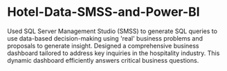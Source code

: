 # Hotel-Data-SMSS-and-Power-BI
Used SQL Server Management Studio (SMSS) to generate SQL queries to use data-based decision-making using 'real' business problems and proposals to generate insight. Designed a comprehensive business dashboard tailored to address key inquiries in the hospitality industry. This dynamic dashboard efficiently answers critical business questions.
